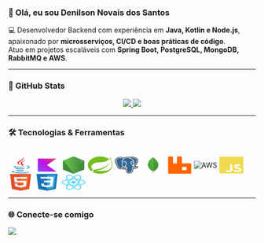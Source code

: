 ### 👋 Olá, eu sou Denilson Novais dos Santos  

💻 Desenvolvedor Backend com experiência em **Java, Kotlin e Node.js**, apaixonado por **microsserviços, CI/CD e boas práticas de código**.  
Atuo em projetos escaláveis com **Spring Boot, PostgreSQL, MongoDB, RabbitMQ e AWS**.  

---

### 🚀 GitHub Stats
<div align="center">
  <a href="https://github.com/DenilsonNovais/Denilson_Santos">
    <img height="160em" src="https://github-readme-stats.vercel.app/api?username=DenilsonNovais&show_icons=true&theme=dracula&include_all_commits=true&count_private=false"/>
    <img height="160em" src="https://github-readme-stats.vercel.app/api/top-langs/?username=DenilsonNovais&layout=compact&langs_count=7&theme=dracula"/>
  </a>
</div>

---

### 🛠️ Tecnologias & Ferramentas
<div style="display: inline_block"><br>
  <img align="center" alt="Java" height="35" width="50" src="https://raw.githubusercontent.com/devicons/devicon/master/icons/java/java-original.svg">
  <img align="center" alt="Kotlin" height="35" width="50" src="https://raw.githubusercontent.com/devicons/devicon/master/icons/kotlin/kotlin-original.svg">
  <img align="center" alt="NodeJs" height="35" width="50" src="https://raw.githubusercontent.com/devicons/devicon/master/icons/nodejs/nodejs-original.svg">
  <img align="center" alt="Spring" height="35" width="50" src="https://raw.githubusercontent.com/devicons/devicon/master/icons/spring/spring-original.svg">
  <img align="center" alt="Postgres" height="35" width="50" src="https://raw.githubusercontent.com/devicons/devicon/master/icons/postgresql/postgresql-original.svg">
  <img align="center" alt="MongoDB" height="35" width="50" src="https://raw.githubusercontent.com/devicons/devicon/master/icons/mongodb/mongodb-original.svg">
  <img align="center" alt="RabbitMQ" height="35" width="50" src="https://raw.githubusercontent.com/devicons/devicon/master/icons/rabbitmq/rabbitmq-original.svg">
  <img align="center" alt="AWS" height="35" width="50" src="https://cdn.jsdelivr.net/gh/devicons/devicon/icons/amazonwebservices/amazonwebservices-original-wordmark.svg">
  <img align="center" alt="JS" height="35" width="50" src="https://raw.githubusercontent.com/devicons/devicon/master/icons/javascript/javascript-plain.svg">
  <img align="center" alt="HTML" height="35" width="50" src="https://raw.githubusercontent.com/devicons/devicon/master/icons/html5/html5-original.svg">
  <img align="center" alt="CSS" height="35" width="50" src="https://raw.githubusercontent.com/devicons/devicon/master/icons/css3/css3-original.svg">
  <img align="center" alt="React" height="35" width="50" src="https://raw.githubusercontent.com/devicons/devicon/master/icons/react/react-original.svg">
</div>

---

### 🌐 Conecte-se comigo
<div>
  <a href="https://linkedin.com/in/denilson-novais-dos-santos" target="_blank">
    <img src="https://img.shields.io/badge/-LinkedIn-%230077B5?style=for-the-badge&logo=linkedin&logoColor=white" target="_blank">
  </a> 
</div>
